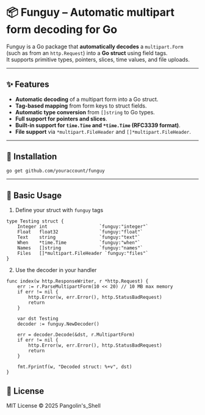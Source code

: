 # 📦 Funguy – Automatic multipart form decoding for Go

Funguy is a Go package that **automatically decodes** a `multipart.Form` (such as from an `http.Request`) into a **Go struct** using field tags.  
It supports primitive types, pointers, slices, time values, and file uploads.

---

## ✨ Features

- **Automatic decoding** of a multipart form into a Go struct.
- **Tag-based mapping** from form keys to struct fields.
- **Automatic type conversion** from `[]string` to Go types.
- **Full support for pointers and slices**.
- **Built-in support for `time.Time` and `*time.Time` (RFC3339 format)**.
- **File support** via `*multipart.FileHeader` and `[]*multipart.FileHeader`.

---

## 📝 Installation

```bash
go get github.com/youraccount/funguy
```
---

## 🚀 Basic Usage

1. Define your struct with `funguy` tags
```golang 
type Testing struct {
    Integer int                   `funguy:"integer"`
    Float   float32               `funguy:"float"`
    Text    string                `funguy:"text"`
    When    *time.Time            `funguy:"when"`
    Names   []string              `funguy:"names"`
    Files   []*multipart.FileHeader `funguy:"files"`
}
```
2. Use the decoder in your handler

```golang
func index(w http.ResponseWriter, r *http.Request) {
    err := r.ParseMultipartForm(10 << 20) // 10 MB max memory
    if err != nil {
        http.Error(w, err.Error(), http.StatusBadRequest)
        return
    }

    var dst Testing
    decoder := funguy.NewDecoder()

    err = decoder.Decode(&dst, r.MultipartForm)
    if err != nil {
        http.Error(w, err.Error(), http.StatusBadRequest)
        return
    }

    fmt.Fprintf(w, "Decoded struct: %+v", dst)
}
```

## 📜 License
MIT License © 2025 Pangolin's_Shell